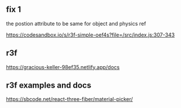 

## fix 1

the postion attribute to be same for object and physics ref


https://codesandbox.io/s/r3f-simple-oef4s?file=/src/index.js:307-343
## r3f
https://gracious-keller-98ef35.netlify.app/docs
## r3f examples and docs
https://sbcode.net/react-three-fiber/material-picker/